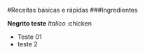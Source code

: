 #Receitas básicas e rápidas
###Ingredientes

**Negrito teste**
_Italico_
:chicken
* Teste 01
* teste 2
